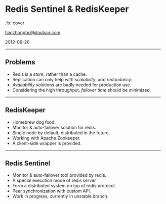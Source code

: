 # Redis Sentinel & RedisKeeper
.fx: cover

<tianzhongbo@douban.com>

2012-09-20

---
## Problems
* Redis is a _store_, rather than a cache.
* Replication can only help with _scalability_, and _redundancy_.
* _Availability_ solutions are badly needed for production use.
* Considering the high throughput, _failover time_ should be minimized.

---
## RedisKeeper
* Homebrew dog food.
* Monitor & auto-failover solution for redis.
* Single node by default, distributed in the future.
* Working with Apache Zookeeper.
* A client-side wrapper is provided.

---
## Redis Sentinel
* Monitor & auto-failover tool provided by redis.
* A special execution mode of redis server
* Form a distributed system on top of redis protocol.
* Peer synchronization with custom API.
* Work in progress, currently in unstable branch.

<!-- 
vim: filetype=markdown
-->

